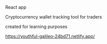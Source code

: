 
React app 

Cryptocurrency wallet tracking tool for traders

created for learning purposes

https://youthful-galileo-24bd71.netlify.app/
